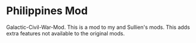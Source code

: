 # Philippines Mod
Galactic-Civil-War-Mod. This is a mod to my and Sullien's mods. This adds extra features not available to the original mods.

